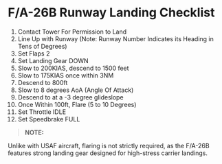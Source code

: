 # F/A-26B Runway Landing Checklist

1. Contact Tower For Permission to Land
2. Line Up with Runway (Note: Runway Number Indicates its Heading in Tens of Degrees)
3. Set Flaps 2
4. Set Landing Gear DOWN
5. Slow to 200KIAS, descend to 1500 feet
6. Slow to 175KIAS once within 3NM
7. Descend to 800ft
8. Slow to 8 degrees AoA (Angle Of Attack)
9. Descend to at a -3 degree glideslope
10. Once Within 100ft, Flare (5 to 10 Degrees)
11. Set Throttle IDLE
12. Set Speedbrake FULL

> **NOTE:**

<div class="border-s-4 border-green-500 ps-4 mb-5">
    Unlike with USAF aircraft, flaring is not strictly required, as the F/A-26B features strong landing gear designed for high-stress carrier landings.
</div>
